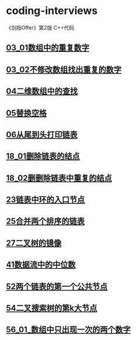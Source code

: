 # coding-interviews
《剑指Offer》第2版 C++代码 

## [03_01数组中的重复数字](03_01_DuplicationInArray/)
## [03_02不修改数组找出重复的数字](03_02_DuplicationInArrayNoEdit/)
## [04二维数组中的查找](04_FindInPartiallySortedMatrix/)
## [05替换空格](04_FindInPartiallySortedMatrix/)
## [06从尾到头打印链表](06_PrintListInReversedOrder/)
## [18_01删除链表的结点](18_01_DeleteDuplicatedNode/)
## [18_02删删除链表中重复的结点](18_02_DeleteDuplicatedNode/)
## [23链表中环的入口节点](23_EntryNodeInListLoop/)
## [25合并两个排序的链表](25_MergeSortedLists/)
## [27二叉树的镜像](27_MirrorOfBinaryTree/)
## [41数据流中的中位数](41_StreamMedian/)
## [52两个链表的第一个公共节点](52_FirstCommonNodesInLists/)
## [54二叉搜索树的第k大节点](54_KthNodeInBST/)
## [56_01_数组中只出现一次的两个数字](56_01_NumbersAppearOnce/)
